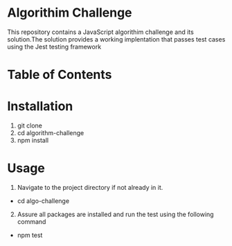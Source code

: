 # Algorithim Challenge

This repository contains a JavaScript algorithim challenge and its solution.The solution provides a working implentation that passes test cases using the Jest testing framework

# Table of Contents


# Installation

1. git clone <repository-url>
2. cd algorithm-challenge
3. npm install
  
  
# Usage
 1.  Navigate to the project directory if not already in it.
  - cd algo-challenge
  2. Assure all packages are installed and run the test using the following command
  -  npm test
